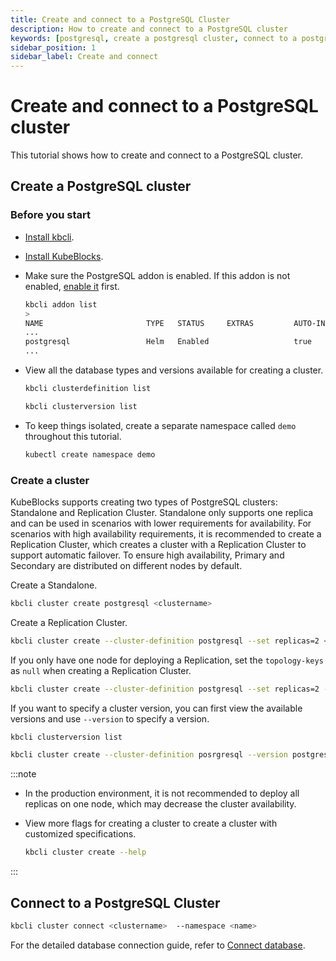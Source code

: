 ```yaml
---
title: Create and connect to a PostgreSQL Cluster
description: How to create and connect to a PostgreSQL cluster
keywords: [postgresql, create a postgresql cluster, connect to a postgresql cluster]
sidebar_position: 1
sidebar_label: Create and connect
---
```


# Create and connect to a PostgreSQL cluster

This tutorial shows how to create and connect to a PostgreSQL cluster.

## Create a PostgreSQL cluster

### Before you start

* [Install kbcli](./../../installation/install-with-kbcli/install-kbcli.md).
* [Install KubeBlocks](./../../installation/install-with-kbcli/install-kubeblocks-with-kbcli.md).
* Make sure the PostgreSQL addon is enabled. If this addon is not enabled, [enable it](./../../overview/supported-addons.md#use-addons) first.
  
  ```bash
  kbcli addon list
  >
  NAME                       TYPE   STATUS     EXTRAS         AUTO-INSTALL   INSTALLABLE-SELECTOR
  ...
  postgresql                 Helm   Enabled                   true
  ...
  ```

* View all the database types and versions available for creating a cluster.

   ```bash
   kbcli clusterdefinition list

   kbcli clusterversion list
   ```

* To keep things isolated, create a separate namespace called `demo` throughout this tutorial.

   ```bash
   kubectl create namespace demo
   ```

### Create a cluster

KubeBlocks supports creating two types of PostgreSQL clusters: Standalone and Replication Cluster. Standalone only supports one replica and can be used in scenarios with lower requirements for availability. For scenarios with high availability requirements, it is recommended to create a Replication Cluster, which creates a cluster with a Replication Cluster to support automatic failover. To ensure high availability, Primary and Secondary are distributed on different nodes by default.

Create a Standalone.

```bash
kbcli cluster create postgresql <clustername>
```

Create a Replication Cluster.

```bash
kbcli cluster create --cluster-definition postgresql --set replicas=2 <clustername>
```

If you only have one node for deploying a Replication, set the `topology-keys` as `null` when creating a Replication Cluster.

```bash
kbcli cluster create --cluster-definition postgresql --set replicas=2 --topology-keys null <clustername>
```

If you want to specify a cluster version, you can first view the available versions and use `--version` to specify a version.

```bash
kbcli clusterversion list

kbcli cluster create --cluster-definition posrgresql --version postgresql-14.8.0
```

:::note

* In the production environment, it is not recommended to deploy all replicas on one node, which may decrease the cluster availability.
* View more flags for creating a cluster to create a cluster with customized specifications.
  
  ```bash
  kbcli cluster create --help
  ```

:::

## Connect to a PostgreSQL Cluster

```bash
kbcli cluster connect <clustername>  --namespace <name>
```

For the detailed database connection guide, refer to [Connect database](./../../connect_database/overview-of-database-connection.md).
